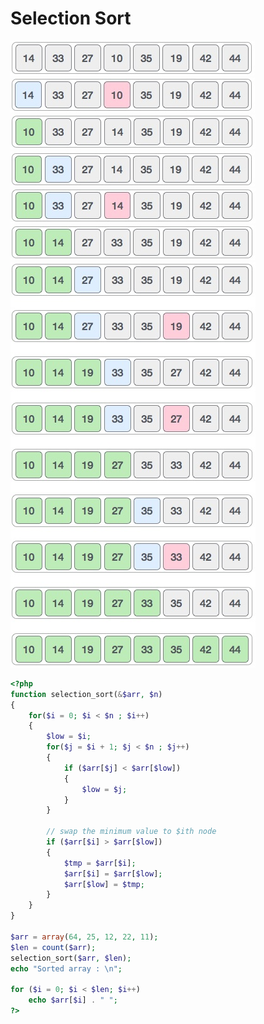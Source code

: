 # Selection Sort


![1](https://github.com/mohit2708/Algorithms/blob/Sorting-Algorthims/img/selection_sort_1.jpg)
![2](https://github.com/mohit2708/Algorithms/blob/Sorting-Algorthims/img/selection_sort_2.jpg)
![3](https://github.com/mohit2708/Algorithms/blob/Sorting-Algorthims/img/selection_sort_3.jpg)
![4](https://github.com/mohit2708/Algorithms/blob/Sorting-Algorthims/img/selection_sort_4.jpg)
![5](https://github.com/mohit2708/Algorithms/blob/Sorting-Algorthims/img/selection_sort_5.jpg)
![6](https://github.com/mohit2708/Algorithms/blob/Sorting-Algorthims/img/selection_sort_6.jpg)
![7](https://github.com/mohit2708/Algorithms/blob/Sorting-Algorthims/img/selection_sort_7.jpg)
```php
<?php 
function selection_sort(&$arr, $n)  
{ 
    for($i = 0; $i < $n ; $i++) 
    { 
        $low = $i; 
        for($j = $i + 1; $j < $n ; $j++) 
        { 
            if ($arr[$j] < $arr[$low]) 
            { 
                $low = $j; 
            } 
        } 
          
        // swap the minimum value to $ith node 
        if ($arr[$i] > $arr[$low]) 
        { 
            $tmp = $arr[$i]; 
            $arr[$i] = $arr[$low]; 
            $arr[$low] = $tmp; 
        } 
    } 
} 

$arr = array(64, 25, 12, 22, 11); 
$len = count($arr); 
selection_sort($arr, $len); 
echo "Sorted array : \n";  
  
for ($i = 0; $i < $len; $i++)  
    echo $arr[$i] . " ";   
?> 
```

